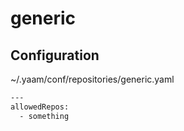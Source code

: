 # generic

## Configuration

~/.yaam/conf/repositories/generic.yaml

```bash
---
allowedRepos:
  - something
```
